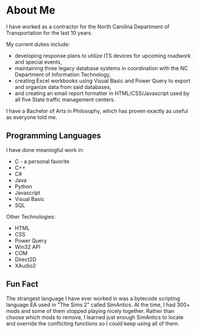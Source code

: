 <!-- Here are some ideas to get you started:
- 🔭 I’m currently working on ...
- 🌱 I’m currently learning ...
- 👯 I’m looking to collaborate on ...
- 🤔 I’m looking for help with ...
- 💬 Ask me about ...
- 📫 How to reach me: ...
- 😄 Pronouns: ...
- ⚡ Fun fact: ...
-->

# About Me

I have worked as a contractor for the North Carolina Department of Transportation for the last 10 years.

My current duties include:
* developing response plans to utilize ITS devices for upcoming roadwork and special events,
* maintaining three legacy database systems in coordination with the NC Department of Information Technology,
* creating Excel workbooks using Visual Basic and Power Query to export and organize data from said databases,
* and creating an email report formatter in HTML/CSS/Javascript used by all five State traffic management centers.

I have a Bachelor of Arts in Philosophy, which has proven exactly as useful as everyone told me.

## Programming Languages

I have done meaningful work in:
* C - a personal favorite
* C++
* C#
* Java
* Python
* Javascript
* Visual Basic
* SQL

Other Technologies:
* HTML
* CSS
* Power Query
* Win32 API
* COM
* Direct2D
* XAudio2

## Fun Fact

The strangest language I have ever worked in was a bytecode scripting language EA used in "The Sims 2" called SimAntics.  At the time, I had 300+ mods and some of them stopped playing nicely together.  Rather than choose which mods to remove, I learned just enough SimAntics to locate and override the conflicting functions so I could keep using all of them.
